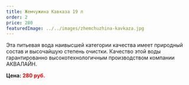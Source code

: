 ```yaml
---
title: Жемчужина Кавказа 19 л
order: 2
price: 280
featuredImage: ../../images/zhemchuzhina-kavkaza.jpg
---
```


Эта питьевая вода наивысшей категории качества имеет природный состав и высочайшую степень очистки. Качество этой воды гарантированно высокотехнологичным производством компании АКВАЛАЙН.

**Цена: <span style="color:red">280 руб.</span>**

